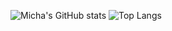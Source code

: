 ![Micha's GitHub stats](https://github-readme-stats.vercel.app/api?username=michamettler&show_icons=true&theme=gruvbox)
![Top Langs](https://github-readme-stats.vercel.app/api/top-langs/?username=michamettler&langs_count=5&layout=donut&hide=html,roff)
